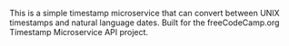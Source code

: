 This is a simple timestamp microservice that can convert between UNIX timestamps and natural language dates. Built for the freeCodeCamp.org Timestamp Microservice API project.
